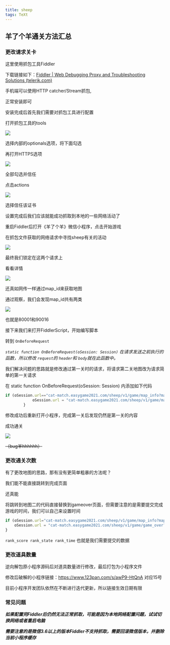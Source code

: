 ```yaml
---
title: sheep
tags: TeXt
---
```

## 羊了个羊通关方法汇总

### 更改请求关卡

这里使用抓包工具Fiddler

下载链接如下：[Fiddler | Web Debugging Proxy and Troubleshooting Solutions (telerik.com)](https://www.telerik.com/fiddler)

手机端可以使用HTTP catcher/Stream抓包,

正常安装即可

安装完成后首先我们需要对抓包工具进行配置

打开抓包工具的tools

![](http://forum.datawhale.club/uploads/default/original/2X/1/18fe9b9fc9796bee519d8e30c46643c017048c33.png)

选择内部的optionals选项，将下面勾选

再打开HTTPS选项

![](http://forum.datawhale.club/uploads/default/original/2X/d/d9b7ef382d6f5d3be046f601e3898ff7b44252c1.png)

全部勾选并信任

点击actions

![](http://forum.datawhale.club/uploads/default/original/2X/6/64957cf1bb651ef8a6d12ed212d1ba2d77942b13.png)

选择信任该证书

设置完成后我们应该就能成功抓取到本地的一些网络活动了

重启Fiddler后打开《羊了个羊》微信小程序，点击开始游戏

在抓包文件获取的网络请求中寻找sheep有关的活动

![](http://forum.datawhale.club/uploads/default/original/2X/a/a7686c973642d093cd73b2aa4c228c03b4a7fa31.png)

最终我们锁定在这两个请求上

看看详情

![](http://forum.datawhale.club/uploads/default/original/2X/0/0ee0c596e274216ffa4767446efb310bc64b5f5f.png)

还真如网传一样通过map_id来获取地图

通过观察，我们会发现map_id共有两类

![](http://forum.datawhale.club/uploads/default/original/2X/b/bafca1baeebad8bc80521ecdb67ea229664f4609.png)

也就是80001和90016

接下来我们来打开FiddlerScript，开始编写脚本

转到 `OnBeforeRequest`

*`static function OnBeforeRequest(oSession: Session)` 在请求发送之前执行的函数，所以修改 `request`的 `header`和 `body`就在此函数中。*

我们解决问题的思路就是修改通过第一关时的请求，将请求第二关地图改为请求简单的第一关请求

在 static function OnBeforeRequest(oSession: Session) 内添加如下代码

```js
if (oSession.url=="cat-match.easygame2021.com/sheep/v1/game/map_info?map_id=90016") {
            oSession.url = "cat-match.easygame2021.com/sheep/v1/game/map_info?map_id=80001";
        }
```

修改成功后重新打开小程序，完成第一关后发现仍然是第一关的内容

成功通关

![](http://forum.datawhale.club/uploads/default/optimized/2X/5/55dfb605393362809acc1758d42a4d57a636b18b_2_421x750.png)

~~（bug羊hhhhhh）~~

### 更改通关次数

有了更改地图的思路，那有没有更简单粗暴的方法呢？

我们能不能直接跳转到完成页面

还真能

将跳转到地图二的代码直接替换到gameover页面，但需要注意的是需要提交完成游戏的时间，我们可以自己来设置时间

```js
if (oSession.url="cat-match.easygame2021.com/sheep/v1/game/map_info?map_id=90015") {????
	oSession.url = "cat-match.easygame2021.com/sheep/v1/game/game_over?rank_score=1&rank_state=1&rank_time=0&rank_role=1&skin=1"????
}
```

`rank_score rank_state rank_time` 也就是我们需要提交的数据

### 更改道具数量

逆向解包原小程序源码后对道具数量进行修改，最后打包为小程序文件

修改后破解的小程序链接：https://www.123pan.com/s/awP9-HtQnA 对应15号

目前小程序开发团队依然在不断进行迭代更新，所以链接生效日期有限

### 常见问题

***如果配置完Fiddler后仍然无法正常抓取，可能是因为本地网络配置问题，试试切换网络或者重启电脑***

***需要注意的是微信3.6以上的版本Fiddler不支持抓取，需要回滚微信版本，并删除当前小程序缓存***

```

```
